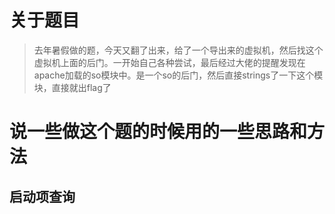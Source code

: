 # 关于题目
> 去年暑假做的题，今天又翻了出来，给了一个导出来的虚拟机，然后找这个虚拟机上面的后门。一开始自己各种尝试，最后经过大佬的提醒发现在apache加载的so模块中。是一个so的后门，然后直接strings了一下这个模块，直接就出flag了

# 说一些做这个题的时候用的一些思路和方法

## 启动项查询
